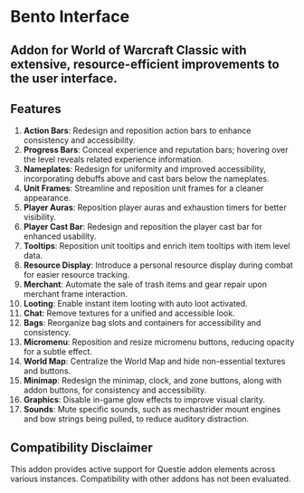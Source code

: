 # Bento Interface

## Addon for World of Warcraft Classic with extensive, resource-efficient improvements to the user interface.

## Features

1. **Action Bars**: Redesign and reposition action bars to enhance consistency and accessibility.
2. **Progress Bars**: Conceal experience and reputation bars; hovering over the level reveals related experience information.
3. **Nameplates**: Redesign for uniformity and improved accessibility, incorporating debuffs above and cast bars below the nameplates.
4. **Unit Frames**: Streamline and reposition unit frames for a cleaner appearance.
5. **Player Auras**: Reposition player auras and exhaustion timers for better visibility.
6. **Player Cast Bar**: Redesign and reposition the player cast bar for enhanced usability.
7. **Tooltips**: Reposition unit tooltips and enrich item tooltips with item level data.
8. **Resource Display**: Introduce a personal resource display during combat for easier resource tracking.
9. **Merchant**: Automate the sale of trash items and gear repair upon merchant frame interaction.
10. **Looting**: Enable instant item looting with auto loot activated.
11. **Chat**: Remove textures for a unified and accessible look.
12. **Bags**: Reorganize bag slots and containers for accessibility and consistency.
13. **Micromenu**: Reposition and resize micromenu buttons, reducing opacity for a subtle effect.
14. **World Map**: Centralize the World Map and hide non-essential textures and buttons.
15. **Minimap**: Redesign the minimap, clock, and zone buttons, along with addon buttons, for consistency and accessibility.
16. **Graphics**: Disable in-game glow effects to improve visual clarity.
17. **Sounds**: Mute specific sounds, such as mechastrider mount engines and bow strings being pulled, to reduce auditory distraction.

## Compatibility Disclaimer
This addon provides active support for Questie addon elements across various instances. Compatibility with other addons has not been evaluated.